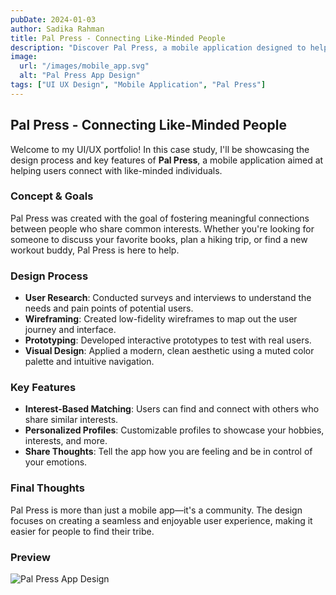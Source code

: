 ```yaml
---
pubDate: 2024-01-03
author: Sadika Rahman
title: Pal Press - Connecting Like-Minded People
description: "Discover Pal Press, a mobile application designed to help you connect with people who share your interests. Explore the UI/UX design process and features that make this app unique."
image:
  url: "/images/mobile_app.svg"
  alt: "Pal Press App Design"
tags: ["UI UX Design", "Mobile Application", "Pal Press"]
---
```


## Pal Press - Connecting Like-Minded People

Welcome to my UI/UX portfolio! In this case study, I'll be showcasing the design process and key features of **Pal Press**, a mobile application aimed at helping users connect with like-minded individuals.

### Concept & Goals

Pal Press was created with the goal of fostering meaningful connections between people who share common interests. Whether you're looking for someone to discuss your favorite books, plan a hiking trip, or find a new workout buddy, Pal Press is here to help.

### Design Process

- **User Research**: Conducted surveys and interviews to understand the needs and pain points of potential users.
- **Wireframing**: Created low-fidelity wireframes to map out the user journey and interface.
- **Prototyping**: Developed interactive prototypes to test with real users.
- **Visual Design**: Applied a modern, clean aesthetic using a muted color palette and intuitive navigation.

### Key Features

- **Interest-Based Matching**: Users can find and connect with others who share similar interests.
- **Personalized Profiles**: Customizable profiles to showcase your hobbies, interests, and more.
- **Share Thoughts**: Tell the app how you are feeling and be in control of your emotions.

### Final Thoughts

Pal Press is more than just a mobile app—it's a community. The design focuses on creating a seamless and enjoyable user experience, making it easier for people to find their tribe.

### Preview

![Pal Press App Design](/images/mobile_app.svg)
